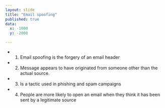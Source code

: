 ```yaml
---
layout: slide
title: "Email spoofing"
published: true
data:
  x: -1000
  y: -2000

---
```


+ 1. Email spoofing is the forgery of an email header 
+ 2. Message appears to have originated from someone other than the actual source. 
+ 3. Is a tactic used in phishing and spam campaigns 
+ 4. People are more likely to open an email when they think it has been sent by a legitimate source
